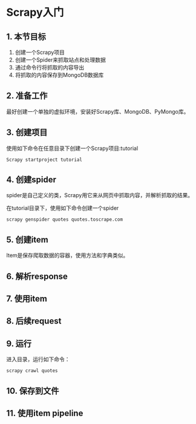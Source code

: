 # Scrapy入门

## 1. 本节目标
1. 创建一个Scrapy项目
2. 创建一个Spider来抓取站点和处理数据
3. 通过命令行将抓取的内容导出
4. 将抓取的内容保存到MongoDB数据库

## 2. 准备工作
最好创建一个单独的虚拟环境，安装好Scrapy库、MongoDB、PyMongo库。

## 3. 创建项目
使用如下命令在任意目录下创建一个Scrapy项目:tutorial
```
Scrapy startproject tutorial
```

## 4. 创建spider
spider是自己定义的类，Scrapy用它来从网页中抓取内容，并解析抓取的结果。

在tutorial目录下，使用如下命令创建一个spider
```
scrapy genspider quotes quotes.toscrape.com
```

## 5. 创建item
Item是保存爬取数据的容器，使用方法和字典类似。

## 6. 解析response


## 7. 使用item


## 8. 后续request


## 9. 运行
进入目录，运行如下命令：
```
scrapy crawl quotes
```

## 10. 保存到文件


## 11. 使用item pipeline

